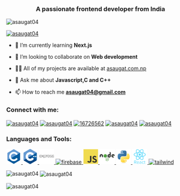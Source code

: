 <h3 align="center">A passionate frontend developer from India</h3>

<p align="left"> <img src="https://komarev.com/ghpvc/?username=asaugat04&label=Profile%20views&color=aeafa7&style=flat" alt="asaugat04" /> </p>

<p align="left"> <a href="https://twitter.com/asaugat04" target="blank"><img src="https://img.shields.io/twitter/follow/asaugat04?logo=twitter&style=for-the-badge" alt="asaugat04" /></a> </p>

- 🌱 I’m currently learning **Next.js**

- 🤝 I’m looking to collaborate on **Web development**

- 👨‍💻 All of my projects are available at [asaugat.com.np](asaugat.com.np)

- 💬 Ask me about **Javascript,C and C++**

- 📫 How to reach me **asaugat04@gmail.com**

<h3 align="left">Connect with me:</h3>
<p align="left">
<a href="https://dev.to/asaugat04" target="blank"><img align="center" src="https://raw.githubusercontent.com/rahuldkjain/github-profile-readme-generator/master/src/images/icons/Social/devto.svg" alt="asaugat04" height="30" width="40" /></a>
<a href="https://twitter.com/asaugat04" target="blank"><img align="center" src="https://raw.githubusercontent.com/rahuldkjain/github-profile-readme-generator/master/src/images/icons/Social/twitter.svg" alt="asaugat04" height="30" width="40" /></a>
<a href="https://stackoverflow.com/users/16726562" target="blank"><img align="center" src="https://raw.githubusercontent.com/rahuldkjain/github-profile-readme-generator/master/src/images/icons/Social/stack-overflow.svg" alt="16726562" height="30" width="40" /></a>
<a href="https://fb.com/asaugat04" target="blank"><img align="center" src="https://raw.githubusercontent.com/rahuldkjain/github-profile-readme-generator/master/src/images/icons/Social/facebook.svg" alt="asaugat04" height="30" width="40" /></a>
<a href="https://instagram.com/asaugat04" target="blank"><img align="center" src="https://raw.githubusercontent.com/rahuldkjain/github-profile-readme-generator/master/src/images/icons/Social/instagram.svg" alt="asaugat04" height="30" width="40" /></a>
</p>

<h3 align="left">Languages and Tools:</h3>
<p align="left"> <a href="https://www.cprogramming.com/" target="_blank" rel="noreferrer"> <img src="https://raw.githubusercontent.com/devicons/devicon/master/icons/c/c-original.svg" alt="c" width="40" height="40"/> </a> <a href="https://www.w3schools.com/cpp/" target="_blank" rel="noreferrer"> <img src="https://raw.githubusercontent.com/devicons/devicon/master/icons/cplusplus/cplusplus-original.svg" alt="cplusplus" width="40" height="40"/> </a> <a href="https://expressjs.com" target="_blank" rel="noreferrer"> <img src="https://raw.githubusercontent.com/devicons/devicon/master/icons/express/express-original-wordmark.svg" alt="express" width="40" height="40"/> </a> <a href="https://firebase.google.com/" target="_blank" rel="noreferrer"> <img src="https://www.vectorlogo.zone/logos/firebase/firebase-icon.svg" alt="firebase" width="40" height="40"/> </a> <a href="https://developer.mozilla.org/en-US/docs/Web/JavaScript" target="_blank" rel="noreferrer"> <img src="https://raw.githubusercontent.com/devicons/devicon/master/icons/javascript/javascript-original.svg" alt="javascript" width="40" height="40"/> </a> <a href="https://nodejs.org" target="_blank" rel="noreferrer"> <img src="https://raw.githubusercontent.com/devicons/devicon/master/icons/nodejs/nodejs-original-wordmark.svg" alt="nodejs" width="40" height="40"/> </a> <a href="https://www.python.org" target="_blank" rel="noreferrer"> <img src="https://raw.githubusercontent.com/devicons/devicon/master/icons/python/python-original.svg" alt="python" width="40" height="40"/> </a> <a href="https://reactjs.org/" target="_blank" rel="noreferrer"> <img src="https://raw.githubusercontent.com/devicons/devicon/master/icons/react/react-original-wordmark.svg" alt="react" width="40" height="40"/> </a> <a href="https://tailwindcss.com/" target="_blank" rel="noreferrer"> <img src="https://www.vectorlogo.zone/logos/tailwindcss/tailwindcss-icon.svg" alt="tailwind" width="40" height="40"/> </a> </p>

<p><img align="left" src="https://github-readme-stats.vercel.app/api/top-langs?username=asaugat04&show_icons=true&locale=en&layout=compact" alt="asaugat04" /></p>

<p>&nbsp;<img align="center" src="https://github-readme-stats.vercel.app/api?username=asaugat04&show_icons=true&locale=en" alt="asaugat04" /></p>

<p><img align="center" src="https://github-readme-streak-stats.herokuapp.com/?user=asaugat04&" alt="asaugat04" /></p>
